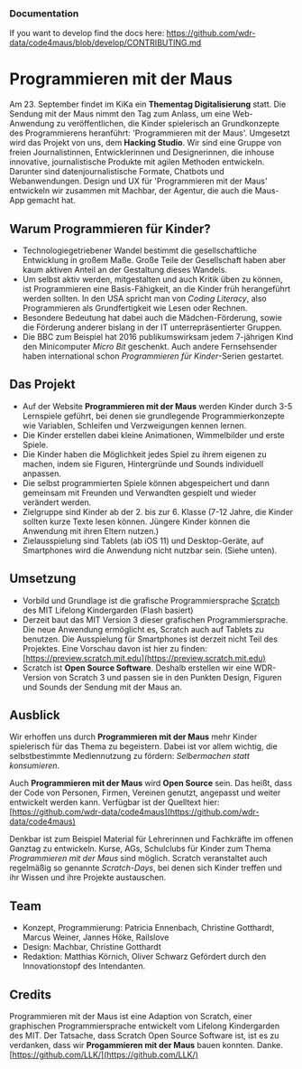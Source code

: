 ### Documentation
If you want to develop find the docs here: 
https://github.com/wdr-data/code4maus/blob/develop/CONTRIBUTING.md

# Programmieren mit der Maus

Am 23. September findet im KiKa ein **Thementag Digitalisierung** statt. Die Sendung mit der Maus nimmt den Tag zum Anlass, um eine Web-Anwendung zu veröffentlichen, die Kinder spielerisch an Grundkonzepte des Programmierens heranführt: 'Programmieren mit der Maus'. Umgesetzt wird das Projekt von uns, dem **Hacking Studio**. Wir sind eine Gruppe von freien Journalistinnen, Entwicklerinnen und Designerinnen, die inhouse innovative, journalistische Produkte mit agilen Methoden entwickeln. Darunter sind datenjournalistische Formate, Chatbots und Webanwendungen. 
Design und UX für 'Programmieren mit der Maus' entwickeln wir zusammen mit Machbar, der Agentur, die auch die Maus-App gemacht hat.  

## Warum Programmieren für Kinder?
- Technologiegetriebener Wandel bestimmt die gesellschaftliche Entwicklung in großem Maße. Große Teile der Gesellschaft haben aber kaum aktiven Anteil an der Gestaltung dieses Wandels.
- Um selbst aktiv werden, mitgestalten und auch Kritik üben zu können, ist Programmieren eine Basis-Fähigkeit, an die Kinder früh herangeführt werden sollten. In den USA spricht man von *Coding Literacy*, also Programmieren als Grundfertigkeit wie Lesen oder Rechnen.
- Besondere Bedeutung hat dabei auch die Mädchen-Förderung, sowie die Förderung anderer bislang in der IT unterrepräsentierter Gruppen.
- Die BBC zum Beispiel hat 2016 publikumswirksam jedem 7-jährigen Kind den Minicomputer *Micro Bit* geschenkt. Auch andere Fernsehsender haben international schon *Programmieren für Kinder*-Serien gestartet.

## Das Projekt
- Auf der Website **Programmieren mit der Maus** werden Kinder durch 3-5 Lernspiele geführt, bei denen sie grundlegende Programmierkonzepte wie Variablen, Schleifen und Verzweigungen kennen lernen.
- Die Kinder erstellen dabei kleine Animationen, Wimmelbilder und erste Spiele.
- Die Kinder haben die Möglichkeit jedes Spiel zu ihrem eigenen zu machen, indem sie Figuren, Hintergründe und Sounds individuell anpassen.
- Die selbst programmierten Spiele können abgespeichert und dann gemeinsam mit Freunden und Verwandten gespielt und wieder verändert werden.
- Zielgruppe sind Kinder ab der 2. bis zur 6. Klasse (7-12 Jahre, die Kinder sollten kurze Texte lesen können. Jüngere Kinder können die Anwendung mit ihren Eltern nutzen.)
- Zielausspielung sind Tablets (ab iOS 11) und Desktop-Geräte, auf Smartphones wird die Anwendung nicht nutzbar sein. (Siehe unten).

## Umsetzung

- Vorbild und Grundlage ist die grafische Programmiersprache [Scratch](https://scratch.mit.edu) des MIT Lifelong Kindergarden (Flash basiert)
- Derzeit baut das MIT Version 3 dieser grafischen Programmiersprache. Die neue Anwendung ermöglicht es, Scratch auch auf Tablets zu benutzen. Die Ausspielung für Smartphones ist derzeit nicht Teil des Projektes. Eine Vorschau davon ist hier zu finden: [https://preview.scratch.mit.edu](https://preview.scratch.mit.edu)
- Scratch ist **Open Source Software**. Deshalb erstellen wir eine WDR-Version von Scratch 3 und passen sie in den Punkten Design, Figuren und Sounds der Sendung mit der Maus an.

## Ausblick

Wir erhoffen uns durch **Programmieren mit der Maus** mehr Kinder spielerisch für das Thema zu begeistern. Dabei ist vor allem wichtig, die selbstbestimmte Mediennutzung zu fördern: *Selbermachen statt konsumieren*.

Auch **Programmieren mit der Maus** wird **Open Source** sein. Das heißt, dass der Code von Personen, Firmen, Vereinen genutzt, angepasst und weiter entwickelt werden kann. Verfügbar ist der Quelltext hier: [https://github.com/wdr-data/code4maus](https://github.com/wdr-data/code4maus)

Denkbar ist zum Beispiel Material für Lehrerinnen und Fachkräfte im offenen Ganztag zu entwickeln. Kurse, AGs, Schulclubs für Kinder zum Thema *Programmieren mit der Maus* sind möglich. Scratch veranstaltet auch regelmäßig so genannte *Scratch-Days*, bei denen sich Kinder treffen und ihr Wissen und ihre Projekte austauschen.

## Team

- Konzept, Programmierung: Patricia Ennenbach, Christine Gotthardt, Marcus Weiner, Jannes Höke, Railslove 
- Design: Machbar, Christine Gotthardt
- Redaktion: Matthias Körnich, Oliver Schwarz
Gefördert durch den Innovationstopf des Intendanten.

## Credits

Programmieren mit der Maus ist eine Adaption von Scratch, einer graphischen Programmiersprache entwickelt vom Lifelong Kindergarden des MIT.
Der Tatsache, dass Scratch Open Source Software ist, ist es zu verdanken, dass wir **Progammieren mit der Maus** bauen konnten. Danke. 
[https://github.com/LLK/](https://github.com/LLK/)
